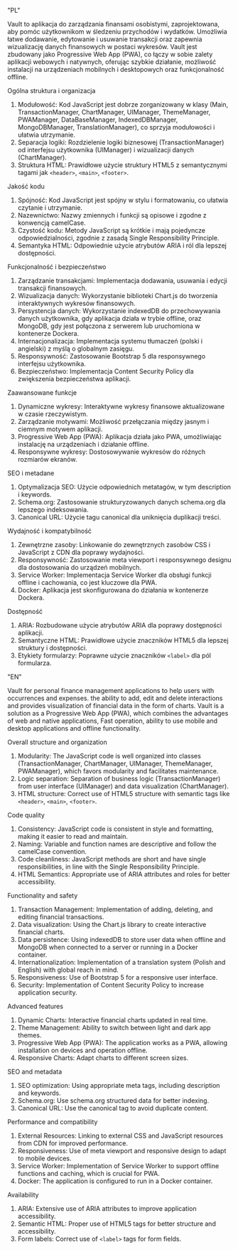 "PL"

Vault to aplikacja do zarządzania finansami osobistymi, zaprojektowana, aby pomóc użytkownikom w śledzeniu przychodów i wydatków.
Umożliwia łatwe dodawanie, edytowanie i usuwanie transakcji oraz zapewnia wizualizację danych finansowych w postaci wykresów.
Vault jest zbudowany jako Progressive Web App (PWA), co łączy w sobie zalety aplikacji webowych i natywnych, oferując szybkie działanie, możliwość instalacji na urządzeniach mobilnych i desktopowych oraz funkcjonalność offline.


Ogólna struktura i organizacja

1. Modułowość: Kod JavaScript jest dobrze zorganizowany w klasy (Main, TransactionManager, ChartManager, UIManager, ThemeManager, 
   PWAManager, DataBaseManager, IndexedDBManager, MongoDBManager, TranslationManager), 
   co sprzyja modułowości i ułatwia utrzymanie.
2. Separacja logiki: Rozdzielenie logiki biznesowej (TransactionManager) od interfejsu użytkownika (UIManager) i wizualizacji danych
   (ChartManager).
3. Struktura HTML: Prawidłowe użycie struktury HTML5 z semantycznymi tagami jak `<header>`, `<main>`, `<footer>`.

Jakość kodu

1. Spójność: Kod JavaScript jest spójny w stylu i formatowaniu, co ułatwia czytanie i utrzymanie.
2. Nazewnictwo: Nazwy zmiennych i funkcji są opisowe i zgodne z konwencją camelCase.
3. Czystość kodu: Metody JavaScript są krótkie i mają pojedyncze odpowiedzialności, zgodnie z zasadą Single Responsibility Principle.
4. Semantyka HTML: Odpowiednie użycie atrybutów ARIA i ról dla lepszej dostępności.

Funkcjonalność i bezpieczeństwo

1. Zarządzanie transakcjami: Implementacja dodawania, usuwania i edycji transakcji finansowych.
2. Wizualizacja danych: Wykorzystanie biblioteki Chart.js do tworzenia interaktywnych wykresów finansowych.
3. Persystencja danych: Wykorzystanie indexedDB do przechowywania danych użytkownika, gdy aplikacja działa w trybie offline, oraz   
   MongoDB, gdy jest połączona z serwerem lub uruchomiona w kontenerze Dockera.
4. Internacjonalizacja: Implementacja systemu tłumaczeń (polski i angielski) z myślą o globalnym zasięgu.
5. Responsywność: Zastosowanie Bootstrap 5 dla responsywnego interfejsu użytkownika.
6. Bezpieczeństwo: Implementacja Content Security Policy dla zwiększenia bezpieczeństwa aplikacji.

Zaawansowane funkcje

1. Dynamiczne wykresy: Interaktywne wykresy finansowe aktualizowane w czasie rzeczywistym.
2. Zarządzanie motywami: Możliwość przełączania między jasnym i ciemnym motywem aplikacji.
3. Progressive Web App (PWA): Aplikacja działa jako PWA, umożliwiając instalację na urządzeniach i działanie offline.
4. Responsywne wykresy: Dostosowywanie wykresów do różnych rozmiarów ekranów.

SEO i metadane

1. Optymalizacja SEO: Użycie odpowiednich metatagów, w tym description i keywords.
2. Schema.org: Zastosowanie strukturyzowanych danych schema.org dla lepszego indeksowania.
3. Canonical URL: Użycie tagu canonical dla uniknięcia duplikacji treści.

Wydajność i kompatybilność

1. Zewnętrzne zasoby: Linkowanie do zewnętrznych zasobów CSS i JavaScript z CDN dla poprawy wydajności.
2. Responsywność: Zastosowanie meta viewport i responsywnego designu dla dostosowania do urządzeń mobilnych.
3. Service Worker: Implementacja Service Worker dla obsługi funkcji offline i cachowania, co jest kluczowe dla PWA.
4. Docker: Aplikacja jest skonfigurowana do działania w kontenerze Dockera.

Dostępność

1. ARIA: Rozbudowane użycie atrybutów ARIA dla poprawy dostępności aplikacji.
2. Semantyczne HTML: Prawidłowe użycie znaczników HTML5 dla lepszej struktury i dostępności.
3. Etykiety formularzy: Poprawne użycie znaczników `<label>` dla pól formularza.



"EN"

Vault for personal finance management applications to help users with occurrences and expenses. 
the ability to add, edit and delete interactions and provides visualization of financial data in the form of charts. 
Vault is a solution as a Progressive Web App (PWA), which combines the advantages of web and native applications, 
Fast operation, ability to use mobile and desktop applications and offline functionality.

Overall structure and organization

1. Modularity: The JavaScript code is well organized into classes (TransactionManager, ChartManager, UIManager, ThemeManager, 
   PWAManager), 
   which favors modularity and facilitates maintenance.
2. Logic separation: Separation of business logic (TransactionManager) from user interface (UIManager) and data visualization 
   (ChartManager).
3. HTML structure: Correct use of HTML5 structure with semantic tags like `<header>`, `<main>`, `<footer>`.

Code quality

1. Consistency: JavaScript code is consistent in style and formatting, making it easier to read and maintain.
2. Naming: Variable and function names are descriptive and follow the camelCase convention.
3. Code cleanliness: JavaScript methods are short and have single responsibilities, in line with the Single Responsibility Principle.
4. HTML Semantics: Appropriate use of ARIA attributes and roles for better accessibility.

Functionality and safety

1. Transaction Management: Implementation of adding, deleting, and editing financial transactions.
2. Data visualization: Using the Chart.js library to create interactive financial charts.
3. Data persistence: Using indexedDB to store user data when offline and MongoDB when connected to a server or running in a Docker    
   container.
4. Internationalization: Implementation of a translation system (Polish and English) with global reach in mind.
5. Responsiveness: Use of Bootstrap 5 for a responsive user interface.
6. Security: Implementation of Content Security Policy to increase application security.

Advanced features

1. Dynamic Charts: Interactive financial charts updated in real time.
2. Theme Management: Ability to switch between light and dark app themes.
3. Progressive Web App (PWA): The application works as a PWA, allowing installation on devices and operation offline.
4. Responsive Charts: Adapt charts to different screen sizes.

SEO and metadata

1. SEO optimization: Using appropriate meta tags, including description and keywords.
2. Schema.org: Use schema.org structured data for better indexing.
3. Canonical URL: Use the canonical tag to avoid duplicate content.

Performance and compatibility

1. External Resources: Linking to external CSS and JavaScript resources from CDN for improved performance.
2. Responsiveness: Use of meta viewport and responsive design to adapt to mobile devices.
3. Service Worker: Implementation of Service Worker to support offline functions and caching, which is crucial for PWA.
4. Docker: The application is configured to run in a Docker container.

Availability

1. ARIA: Extensive use of ARIA attributes to improve application accessibility.
2. Semantic HTML: Proper use of HTML5 tags for better structure and accessibility.
3. Form labels: Correct use of `<label>` tags for form fields.